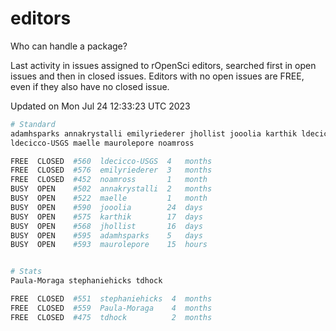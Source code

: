 # editors

Who can handle a package?

Last activity in issues assigned to rOpenSci editors, searched first in open
issues and then in closed issues. Editors with no open issues are FREE, even if
they also have no closed issue.


Updated on Mon Jul 24 12:33:23 UTC 2023

```bash
# Standard
adamhsparks annakrystalli emilyriederer jhollist jooolia karthik ldecicco
ldecicco-USGS maelle maurolepore noamross

FREE  CLOSED  #560  ldecicco-USGS  4   months
FREE  CLOSED  #576  emilyriederer  3   months
FREE  CLOSED  #452  noamross       1   month
BUSY  OPEN    #502  annakrystalli  2   months
BUSY  OPEN    #522  maelle         1   month
BUSY  OPEN    #590  jooolia        24  days
BUSY  OPEN    #575  karthik        17  days
BUSY  OPEN    #568  jhollist       16  days
BUSY  OPEN    #595  adamhsparks    5   days
BUSY  OPEN    #593  maurolepore    15  hours


# Stats
Paula-Moraga stephaniehicks tdhock

FREE  CLOSED  #551  stephaniehicks  4  months
FREE  CLOSED  #559  Paula-Moraga    4  months
FREE  CLOSED  #475  tdhock          2  months
```
